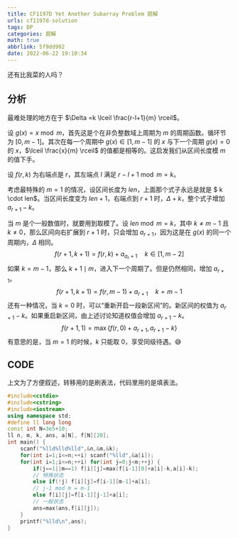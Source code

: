 ```yaml
---
title: CF1197D Yet Another Subarray Problem 题解
urls: cf1197d-solution
tags: DP
categories: 题解
math: true
abbrlink: 5f9dd992
date: 2022-06-22 19:10:34
---
```


还有比我菜的人吗？

## 分析

最难处理的地方在于 $\Delta =k \lceil \frac{r-l+1}{m} \rceil$。

设 $g(x) = x \bmod m$，首先这是个在非负整数域上周期为 $m$ 的周期函数。循环节为 $[0,m-1]$。其次在每一个周期中 $g(x) \in [1,m-1]$ 的 $x$ 与下一个周期 $g(x)=0$ 的 $x$，$\lceil \frac{x}{m} \rceil$ 的值都是相等的。这启发我们从区间长度模 $m$ 的值下手。

<!--more-->

设 $f(r,k)$ 为右端点是 $r$，其左端点 $l$ 满足 $r-l+1 \bmod m = k$。

考虑最特殊的 $m=1$ 的情况，设区间长度为 $len$，上面那个式子永远是就是 $ k \cdot len$。当区间长度变为 $len+1$，右端点到 $r+1$ 时，$\Delta + k$，整个式子增加 $a_{r+1} -k$。

当 $m$ 是个一般数值时，就要用到取模了。设 $len \bmod m = k$，其中 $k \neq m-1$ 且 $k \neq 0$，那么区间向右扩展到 $r+1$ 时，只会增加 $a_{r+1}$，因为这是在 $g(x)$ 的同一个周期内，$\Delta$ 相同。
$$
f(r+1,k+1) = f(r,k)+a_{a_r+1} \quad k \in [1,m-2]
$$
如果 $k=m-1$，那么 $k+1 \mid m$，进入下一个周期了。但是仍然相同，增加 $a_{r+1}$。
$$
f(r+1,k+1) = f(r,m-1) + a_{r+1} \quad k=m-1
$$
还有一种情况，当 $k=0$ 时，可以“重新开启一段新区间”的。新区间的权值为 $a_{r+1}-k$。如果重启新区间，由上述讨论知道权值会增加 $a_{r+1}-k$。
$$
f(r+1,1) = \max{\{ f(r,0) + a_{r+1} ,a_{r+1}-k\}}
$$
有意思的是，当 $m=1$ 的时候，$k$ 只能取 0，享受同级待遇。😅

## CODE

上文为了方便叙述，转移用的是刷表法，代码里用的是填表法。

```cpp
#include<cstdio>
#include<cstring>
#include<iostream>
using namespace std;
#define ll long long
const int N=3e5+10;
ll n, m, k, ans, a[N], f[N][20];
int main() {
	scanf("%lld%lld%lld",&n,&m,&k);
	for(int i=1;i<=n;++i) scanf("%lld",&a[i]);
	for(int i=1;i<=n;++i) for(int j=0;j<m;++j) {
		if(j==1||m==1) f[i][j]=max(f[i-1][0]+a[i]-k,a[i]-k);
        // 特殊状态
		else if(!j) f[i][j]=f[i-1][m-1]+a[i];
        // j-1 mod m = m-1
		else f[i][j]=f[i-1][j-1]+a[i];
        // 一般状态
		ans=max(ans,f[i][j]);
	}
	printf("%lld\n",ans);
}
```


